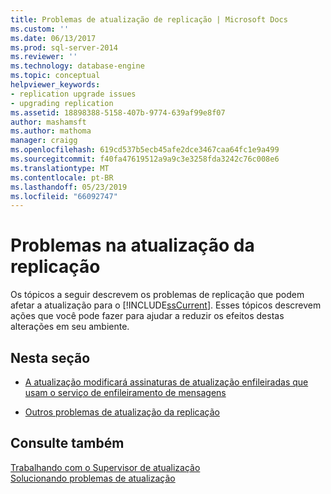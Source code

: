 ```yaml
---
title: Problemas de atualização de replicação | Microsoft Docs
ms.custom: ''
ms.date: 06/13/2017
ms.prod: sql-server-2014
ms.reviewer: ''
ms.technology: database-engine
ms.topic: conceptual
helpviewer_keywords:
- replication upgrade issues
- upgrading replication
ms.assetid: 18898388-5158-407b-9774-639af99e8f07
author: mashamsft
ms.author: mathoma
manager: craigg
ms.openlocfilehash: 619cd537b5ecb45afe2dce3467caa64fc1e9a499
ms.sourcegitcommit: f40fa47619512a9a9c3e3258fda3242c76c008e6
ms.translationtype: MT
ms.contentlocale: pt-BR
ms.lasthandoff: 05/23/2019
ms.locfileid: "66092747"
---
```

# <a name="replication-upgrade-issues"></a>Problemas na atualização da replicação
  Os tópicos a seguir descrevem os problemas de replicação que podem afetar a atualização para o [!INCLUDE[ssCurrent](../../includes/sscurrent-md.md)]. Esses tópicos descrevem ações que você pode fazer para ajudar a reduzir os efeitos destas alterações em seu ambiente.  
  
## <a name="in-this-section"></a>Nesta seção  
  
-   [A atualização modificará assinaturas de atualização enfileiradas que usam o serviço de enfileiramento de mensagens](../../../2014/sql-server/install/upgrading-will-modify-queued-updating-subscriptions-that-use-message-queuing.md)  
  
-   [Outros problemas de atualização da replicação](../../../2014/sql-server/install/other-replication-upgrade-issues.md)  
  
## <a name="see-also"></a>Consulte também  
 [Trabalhando com o Supervisor de atualização](../../../2014/sql-server/install/working-with-upgrade-advisor.md)   
 [Solucionando problemas de atualização](../../../2014/sql-server/install/resolving-upgrade-issues.md)  
  
  
